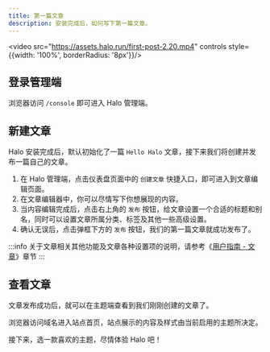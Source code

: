 ```yaml
---
title: 第一篇文章
description: 安装完成后，如何写下第一篇文章。
---
```


<!-- markdownlint-disable MD034 -->
<video src="https://assets.halo.run/first-post-2.20.mp4" controls style={{width: '100%', borderRadius: '8px'}}/>

## 登录管理端

浏览器访问 `/console` 即可进入 Halo 管理端。

## 新建文章

Halo 安装完成后，默认初始化了一篇 `Hello Halo` 文章，接下来我们将创建并发布一篇自己的文章。

1. 在 Halo 管理端，点击仪表盘页面中的 `创建文章` 快捷入口，即可进入到文章编辑页面。
2. 在文章编辑器中，你可以尽情写下你想展现的内容。
3. 当内容编辑完成后，点击右上角的 `发布` 按钮，给文章设置一个合适的标题和别名，同时可以设置文章所属分类、标签及其他一些高级设置。
4. 确认无误后，点击弹框下方的 `发布` 按钮，我们的第一篇文章就成功发布了。

:::info
关于文章相关其他功能及文章各种设置项的说明，请参考《[用户指南 - 文章](../user-guide/posts.md)》章节
:::

## 查看文章

文章发布成功后，就可以在主题端查看到我们刚刚创建的文章了。

浏览器访问域名进入站点首页，站点展示的内容及样式由当前启用的主题所决定。

接下来，选一款喜欢的主题，尽情体验 Halo 吧！
